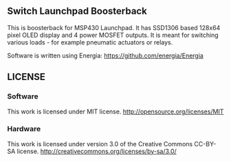 ## Switch Launchpad Boosterback

This is boosterback for MSP430 Launchpad. It has SSD1306 based 128x64 pixel OLED display and 4 power MOSFET outputs. It is meant for switching various loads - for example pneumatic actuators or relays.

Software is written using Energia: https://github.com/energia/Energia

## LICENSE
### Software
This work is licensed under MIT license. http://opensource.org/licenses/MIT
### Hardware
This work is licensed under version 3.0 of the Creative Commons CC-BY-SA license.
http://creativecommons.org/licenses/by-sa/3.0/
